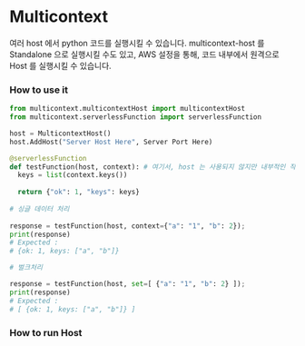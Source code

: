 # Multicontext
여러 host 에서 python 코드를 실행시킬 수 있습니다. multicontext-host 를 Standalone 으로 실행시킬 수도 있고, AWS 설정을 통해, 코드 내부에서 원격으로 Host 를 실행시킬 수 있습니다.

### How to use it
~~~~python
from multicontext.multicontextHost import multicontextHost
from multicontext.serverlessFunction import serverlessFunction

host = MulticontextHost()
host.AddHost("Server Host Here", Server Port Here)

@serverlessFunction
def testFunction(host, context): # 여기서, host 는 사용되지 않지만 내부적인 작동을 위해 함수선언에 추가되어야 합니다.
  keys = list(context.keys())
  
  return {"ok": 1, "keys": keys}
 
# 싱글 데이터 처리
  
response = testFunction(host, context={"a": "1", "b": 2});
print(response)
# Expected :
# {ok: 1, keys: ["a", "b"]}

# 벌크처리

response = testFunction(host, set=[ {"a": "1", "b": 2} ]);
print(response)
# Expected :
# [ {ok: 1, keys: ["a", "b"]} ]

~~~~

### How to run Host
